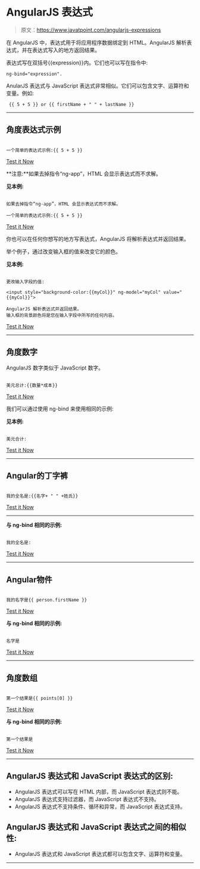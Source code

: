 # AngularJS 表达式

> 原文：<https://www.javatpoint.com/angularjs-expressions>

在 AngularJS 中，表达式用于将应用程序数据绑定到 HTML。AngularJS 解析表达式，并在表达式写入的地方返回结果。

表达式写在双括号{{expression}}内。它们也可以写在指令中:

```
ng-bind="expression".

```

AnularJS 表达式与 JavaScript 表达式非常相似。它们可以包含文字、运算符和变量。例如:

```
 {{ 5 + 5 }} or {{ firstName + " " + lastName }}

```

* * *

## 角度表达式示例

```

一个简单的表达式示例:{{ 5 + 5 }}

```

[Test it Now](https://www.javatpoint.com/oprweb/test.jsp?filename=angularexpression1)

**注意:**如果去掉指令“ng-app”，HTML 会显示表达式而不求解。

**见本例:**

```

如果去掉指令“ng-app”，HTML 会显示表达式而不求解。

一个简单的表达式示例:{{ 5 + 5 }}

```

[Test it Now](https://www.javatpoint.com/oprweb/test.jsp?filename=angularexpression2)

你也可以在任何你想写的地方写表达式，AngularJS 将解析表达式并返回结果。

举个例子，通过改变输入框的值来改变它的颜色。

**见本例:**

```

更改输入字段的值:

<input style="background-color:{{myCol}}" ng-model="myCol" value="{{myCol}}">

AngularJS 解析表达式并返回结果。
输入框的背景颜色将是您在输入字段中所写的任何内容。

```

[Test it Now](https://www.javatpoint.com/oprweb/test.jsp?filename=angularexpression3)

* * *

## 角度数字

AngularJS 数字类似于 JavaScript 数字。

```

美元总计:{{数量*成本}}

```

[Test it Now](https://www.javatpoint.com/oprweb/test.jsp?filename=angularexpression4)

我们可以通过使用 ng-bind 来使用相同的示例:

**见本例:**

```

美元合计:

```

[Test it Now](https://www.javatpoint.com/oprweb/test.jsp?filename=angularexpression5)

* * *

## Angular的丁字裤

```

我的全名是:{{名字+ " " +姓氏}}

```

[Test it Now](https://www.javatpoint.com/oprweb/test.jsp?filename=angularexpression6)

* * *

**与 ng-bind 相同的示例:**

```

我的全名是:

```

[Test it Now](https://www.javatpoint.com/oprweb/test.jsp?filename=angularexpression7)

* * *

## Angular物件

```

我的名字是{{ person.firstName }}

```

[Test it Now](https://www.javatpoint.com/oprweb/test.jsp?filename=angularexpression8)

**与 ng-bind 相同的示例:**

```

名字是

```

[Test it Now](https://www.javatpoint.com/oprweb/test.jsp?filename=angularexpression9)

* * *

## 角度数组

```

第一个结果是{{ points[0] }}

```

[Test it Now](https://www.javatpoint.com/oprweb/test.jsp?filename=angularexpression10)

**与 ng-bind 相同的示例:**

```

第一个结果是

```

[Test it Now](https://www.javatpoint.com/oprweb/test.jsp?filename=angularexpression11)

* * *

## AngularJS 表达式和 JavaScript 表达式的区别:

*   AngularJS 表达式可以写在 HTML 内部，而 JavaScript 表达式则不能。
*   AngularJS 表达式支持过滤器，而 JavaScript 表达式不支持。
*   AngularJS 表达式不支持条件、循环和异常，而 JavaScript 表达式支持。

## AngularJS 表达式和 JavaScript 表达式之间的相似性:

*   AngularJS 表达式和 JavaScript 表达式都可以包含文字、运算符和变量。

* * *